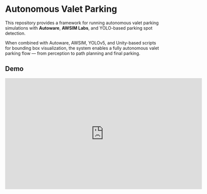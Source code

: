 # Autonomous Valet Parking

This repository provides a framework for running autonomous valet parking simulations with **Autoware**, **AWSIM Labs**, and YOLO-based parking spot detection.

When combined with Autoware, AWSIM, YOLOv5, and Unity-based scripts for bounding box visualization, the system enables a fully autonomous valet parking flow — from perception to path planning and final parking.

## Demo
<iframe width="640" height="360" 
    src="https://www.youtube.com/embed/Rb2c4pnMajc" 
    title="Autonomous Valet Parking with Autoware and AWSIM Labs" 
    frameborder="0" 
    allow="accelerometer; autoplay; clipboard-write; encrypted-media; gyroscope; picture-in-picture" 
    allowfullscreen>
</iframe>
